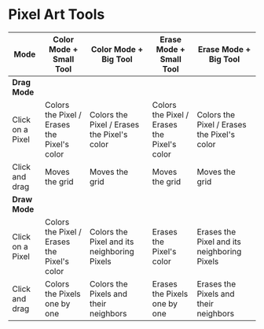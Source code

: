 <!-- # pixel-art Tools

| Drag/Draw mode                        | Color mode + Small tool                     | Color mode + Big tool                       | Erase mode + Small tool                     | Erase mode + Big tool                              |
| ------------------------------------- | ------------------------------------------- | ------------------------------------------- | ------------------------------------------- | -------------------------------------------------- |
| **Drag mode**                         |                                             |                                             |                                             |                                                    |
| clic sur un Pixel                     | colorie le Pixel/efface la couleur du Pixel | colorie le Pixel/efface la couleur du Pixel | colorie le Pixel/efface la couleur du Pixel | colorie le Pixel/efface la couleur du Pixel        |
| clic, maintien du clic et déplacement | déplace la grille                           | déplace la grille                           | déplace la grille                           | déplace la grille                                  |
| **Draw mode**                         |                                             |                                             |                                             |                                                    |
| clic sur un Pixel                     | colorie le Pixel/efface la couleur du Pixel | colorie le Pixel et ses Pixel voisins       | efface la couleur du Pixel                  | efface la couleur du Pixel et de ses Pixel voisins |
| clic, maintien du clic et déplacement | colorie les Pixels 1 par 1                  | colorie les Pixels et les Pixel voisins     | efface la couleur des Pixels 1 à 1          | efface la couleur des Pixels et des Pixel voisins  | -->

# Pixel Art Tools

| Mode             | Color Mode + Small Tool                     | Color Mode + Big Tool                       | Erase Mode + Small Tool                     | Erase Mode + Big Tool                       |
| ---------------- | ------------------------------------------- | ------------------------------------------- | ------------------------------------------- | ------------------------------------------- |
| **Drag Mode**    |                                             |                                             |                                             |                                             |
| Click on a Pixel | Colors the Pixel / Erases the Pixel's color | Colors the Pixel / Erases the Pixel's color | Colors the Pixel / Erases the Pixel's color | Colors the Pixel / Erases the Pixel's color |
| Click and drag   | Moves the grid                              | Moves the grid                              | Moves the grid                              | Moves the grid                              |
| **Draw Mode**    |                                             |                                             |                                             |                                             |
| Click on a Pixel | Colors the Pixel / Erases the Pixel's color | Colors the Pixel and its neighboring Pixels | Erases the Pixel's color                    | Erases the Pixel and its neighboring Pixels |
| Click and drag   | Colors the Pixels one by one                | Colors the Pixels and their neighbors       | Erases the Pixels one by one                | Erases the Pixels and their neighbors       |
